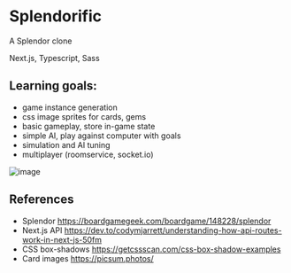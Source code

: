 # Splendorific

A Splendor clone

Next.js, Typescript, Sass

## Learning goals:

 - game instance generation
 - css image sprites for cards, gems
 - basic gameplay, store in-game state
 - simple AI, play against computer with goals
 - simulation and AI tuning
 - multiplayer (roomservice, socket.io)

![image](https://user-images.githubusercontent.com/57601245/167269950-9dd90ecb-7af9-4873-98cd-db4d0758c4d3.png)

## References

 - Splendor https://boardgamegeek.com/boardgame/148228/splendor
 - Next.js API https://dev.to/codymjarrett/understanding-how-api-routes-work-in-next-js-50fm
 - CSS box-shadows https://getcssscan.com/css-box-shadow-examples
 - Card images https://picsum.photos/
